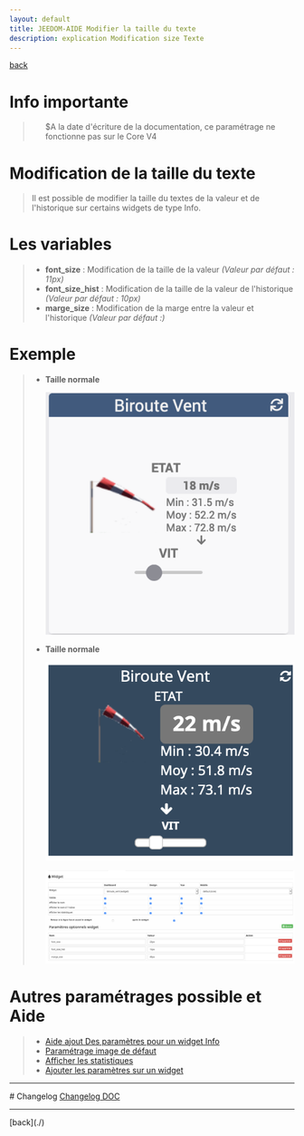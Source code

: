 ```yaml
---
layout: default
title: JEEDOM-AIDE Modifier la taille du texte
description: explication Modification size Texte
---
```

[back](./)
# Info importante
<blockquote>
    <ul>
        $A la date d'écriture de la documentation, ce paramétrage ne fonctionne pas sur le Core V4
    </ul>
</blockquote>

# Modification de la taille du texte
<blockquote>
    Il est possible de modifier la taille du textes de la valeur et de l'historique sur certains widgets de type Info.
</blockquote>

# Les variables
<blockquote>
    <ul>
        <li><b>font_size</b> : Modification de la taille de la valeur <i>(Valeur par défaut : 11px)</i></li>
        <li><b>font_size_hist</b> : Modification de la taille de la valeur de l'historique <i>(Valeur par défaut : 10px)</i></li>
        <li><b>marge_size</b> : Modification de la marge entre la valeur et l'historique <i>(Valeur par défaut :)</i></li>
    </ul>
</blockquote>

# Exemple
<blockquote>
    <ul>
        <li><b>Taille normale</b></li>
        <p><img src="../img/AIDE_CONFIG_SIZE_1.png" alt="Size normal" /></p>
        <li><b>Taille normale</b></li>
        <p><img src="../img/AIDE_CONFIG_SIZE_2.png" alt="Size" /></p>
        <p><img src="../img/AIDE_CONFIG_SIZE_3.png" alt="Size réglage" /></p>
    </ul>
</blockquote>

# Autres paramétrages possible et Aide
<blockquote>
    <ul>
        <li><a href="HELP_CONFIG_INFO.html">Aide ajout Des paramètres pour un widget Info</a></li>
        <li><a href="HELP_Error.html">Paramétrage image de défaut</a></li>
        <li><a href="HELP_STATS.html">Afficher les statistiques</a></li>
        <li><a href="HELP_PARA.html">Ajouter les paramètres sur un widget</a></li>
    </ul>
</blockquote>

<hr />
# Changelog
<a href="https://github.com/JEALG/JEEDOM-Widget_JAG-doc/commits/master">Changelog DOC</a>

<hr />
[back](./)